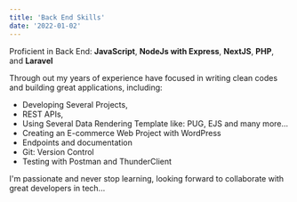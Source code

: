 ```yaml
---
title: 'Back End Skills'
date: '2022-01-02'
---
```


Proficient in Back End: **JavaScript**, **NodeJs with Express**, **NextJS**, **PHP**, and **Laravel**

Through out my years of experience have focused in writing clean codes and building great applications, including:

- Developing Several Projects,
- REST APIs,
- Using Several Data Rendering Template like: PUG, EJS and many more... 
- Creating an E-commerce Web Project with WordPress
- Endpoints and documentation
- Git: Version Control
- Testing with Postman and ThunderClient

I'm passionate and never stop learning, looking forward to collaborate with great developers in tech...
